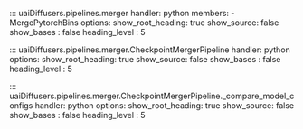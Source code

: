 
::: uaiDiffusers.pipelines.merger
    handler: python
    members:
      - MergePytorchBins
    options:
      show_root_heading: true
      show_source: false
      show_bases : false
      heading_level : 5

::: uaiDiffusers.pipelines.merger.CheckpointMergerPipeline
    handler: python
    options:
      show_root_heading: true
      show_source: false
      show_bases : false
      heading_level : 5
      
::: uaiDiffusers.pipelines.merger.CheckpointMergerPipeline._compare_model_configs
    handler: python
    options:
      show_root_heading: true
      show_source: false
      show_bases : false
      heading_level : 5